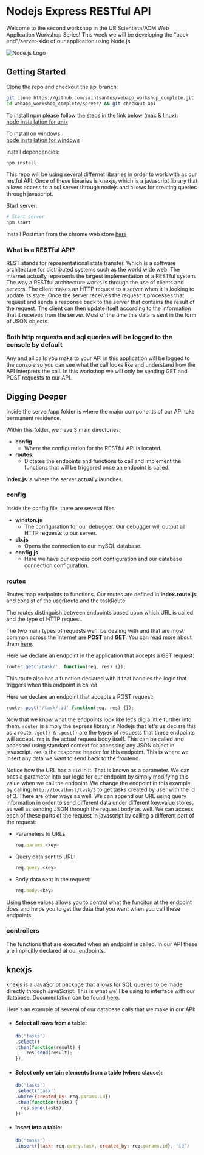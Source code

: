 # Nodejs Express RESTful API

Welcome to the second workshop in the UB Scientista/ACM Web Application Workshop Series! This week we will be developing the "back end"/server-side of our application using Node.js.

![Node.js Logo](https://cloud.githubusercontent.com/assets/15008142/25106404/434e7a50-2397-11e7-8f63-f2b971f15418.png)

## Getting Started

Clone the repo and checkout the api branch:
```sh
git clone https://github.com/saintsantos/webapp_workshop_complete.git
cd webapp_workshop_complete/server/ && git checkout api
```

To install npm please follow the steps in the link below (mac & linux):     
[node installation for unix](https://github.com/creationix/nvm)


To install on windows:      
[node installation for windows](https://nodejs.org/en/download/)

Install dependencies:
```sh
npm install
```

This repo will be using several differnet libraries in order to work with as our
restful API. Once of these libraries is knexjs, which is a javascript library that
allows access to a sql server through nodejs and allows for creating queries through
javascript.

Start server:
```sh
# Start server
npm start
```

Install Postman from the chrome web store [here](https://chrome.google.com/webstore/detail/postman/fhbjgbiflinjbdggehcddcbncdddomop)

### What is a RESTful API?
REST stands for representational state transfer. Which is a software architecture for distributed systems such as the world wide web.
The internet actually represents the largest implementation of a RESTful system.
The way a RESTful architecture works is through the use of clients and servers. The client makes an HTTP request to a server when it is looking to update its state.
Once the server receives the request it processes that request and sends a response back to the server that contains the result of the request.
The client can then update itself according to the information that it receives from the server. Most of the time this data is sent in the form of JSON objects.


### Both http requests and sql queries will be logged to the console by default
Any and all calls you make to your API in this application will be logged to the console so you can see what the call looks like and understand how the API interprets
the call. In this workshop we will only be sending GET and POST requests to our API.

## Digging Deeper

Inside the server/app folder is where the major components of our API take permanent residence.

Within this folder, we have 3 main directories:
* **config**
  * Where the configuration for the RESTful API is located.
* **routes**:
  * Dictates the endpoints and functions to call and implement the functions that will
    be triggered once an endpoint is called.

**index.js** is where the server actually launches.

### config

Inside the config file, there are several files:
* **winston.js**
  * The configuration for our debugger. Our debugger will output all HTTP requests to our server.
* **db.js**
  * Opens the connection to our mySQL database.
* **config.js**
  * Here we have our express port configuration and our database connection configuration.

### routes

Routes map endpoints to functions. Our routes are defined in **index.route.js** and consist of the userRoute and the taskRoute.

The routes distinguish between endpoints based upon which URL is called and the type of HTTP request.

The two main types of requests we'll be dealing with and that are most common across the Internet are **POST** and **GET**. You can read more about them [here](https://www.w3schools.com/tags/ref_httpmethods.asp).

Here we declare an endpoint in the application that accepts a GET request:
  ```javascript
  router.get('/task/', function(req, res) {});
  ```
This route also has a function declared with it that handles the logic that triggers when this endpoint is called.

Here we declare an endpoint that accepts a POST request:
  ```javascript
  router.post('/task/:id',function(req, res) {});
  ```

Now that we know what the endpoints look like let's dig a little further into them.
`router` is simply the express library in Nodejs that let's us declare this as a route.
`.get() & .post()` are the types of requests that these endpoints will accept. `req` is
the actual request body itself. This can be called and accessed using standard context
for accessing any JSON object in javascript. `res` is the response header for this
endpoint. This is where we insert any data we want to send back to the frontend.

Notice how the URL has a `:id` in it. That is known as a parameter. We can pass a
parameter into our logic for our endpoint by simply modifying this value when we call
the endpoint. We change the endpoint in this example by calling:
`http://localhost/task/3` to get tasks created by user with the id of 3. There are other
ways as well. We can append our URL using query information in order to send different
data under different key:value stores, as well as sending JSON through the request body
as well. We can access each of these parts of the request in javascript by calling a different part of the request:
  * Parameters to URLs
    ```javascript
    req.params.<key>
    ```
  * Query data sent to URL:
    ```javascript
    req.query.<key>
    ```
  * Body data sent in the request:
    ```javascript
    req.body.<key>
    ```

Using these values allows you to control what the funciton at the endpoint does and helps you to get the data that you want when you call these endpoints.

### controllers

The functions that are executed when an endpoint is called. In our API these are implicitly declared at our endpoints.

## knexjs

knexjs is a JavaScript package that allows for SQL queries to be made directly through JavaScript. This is what we'll be using to interface with our database. Documentation can be found [here](http://knexjs.org).

Here's an example of several of our database calls that we make in our API:

* #### Select all rows from a table:
  ```javascript
  db('tasks')
  .select()
  .then(function(result) {
      res.send(result);
  });
  ```
* #### Select only certain elements from a table (where clause):
  ```javascript
  db('tasks')
  .select('task')
  .where({created_by: req.params.id})
  .then(function(tasks) {
    res.send(tasks);
  });
  ```

* #### Insert into a table:
  ```javascript
  db('tasks')
  .insert({task: req.query.task, created_by: req.params.id}, 'id')
  ```
